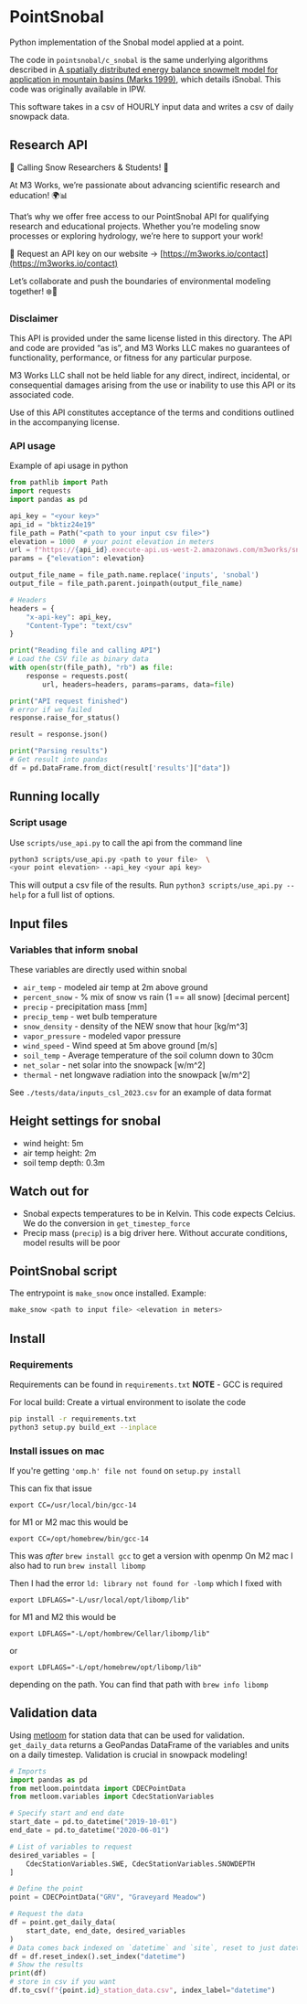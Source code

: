 # PointSnobal

Python implementation of the Snobal model applied at a point. 

The code in `pointsnobal/c_snobal` is the same underlying algorithms described
in [A spatially distributed energy balance snowmelt model for application in mountain basins (Marks 1999)]( https://doi.org/10.1002/(SICI)1099-1085(199909)13:12/13<1935::AID-HYP868>3.0.CO;2-C),
which details iSnobal. This code was originally available in IPW. 

This software takes in a csv of HOURLY input data and writes a csv of daily snowpack
data.

## Research API
🚀 Calling Snow Researchers & Students! 🚀

At M3 Works, we’re passionate about advancing scientific research and education! 🌍📊

That’s why we offer free access to our PointSnobal API for qualifying
research and educational projects. Whether you’re modeling snow processes
or exploring hydrology, we’re here to support your work!

🔑 Request an API key on our website -> [https://m3works.io/contact](https://m3works.io/contact)

Let’s collaborate and push the boundaries of environmental modeling together! ❄️📡

### Disclaimer
This API is provided under the same license listed in this directory. The API
and code are provided “as is”, and M3 Works LLC makes no guarantees of functionality, performance, or fitness for any particular purpose.

M3 Works LLC shall not be held liable for any direct, indirect, incidental, or consequential damages arising from the use or inability to use this API or its associated code.

Use of this API constitutes acceptance of the terms and conditions outlined in the accompanying license.

### API usage
Example of api usage in python
```python
from pathlib import Path
import requests
import pandas as pd

api_key = "<your key>"
api_id = "bktiz24e19"
file_path = Path("<path to your input csv file>")
elevation = 1000  # your point elevation in meters
url = f"https://{api_id}.execute-api.us-west-2.amazonaws.com/m3works/snobal"
params = {"elevation": elevation}

output_file_name = file_path.name.replace('inputs', 'snobal')
output_file = file_path.parent.joinpath(output_file_name)

# Headers
headers = {
    "x-api-key": api_key,
    "Content-Type": "text/csv"
}

print("Reading file and calling API")
# Load the CSV file as binary data
with open(str(file_path), "rb") as file:
    response = requests.post(
        url, headers=headers, params=params, data=file)

print("API request finished")
# error if we failed
response.raise_for_status()

result = response.json()

print("Parsing results")
# Get result into pandas
df = pd.DataFrame.from_dict(result['results']["data"])
```

## Running locally
### Script usage
Use `scripts/use_api.py` to call the api from the command line

```bash
python3 scripts/use_api.py <path to your file>  \
<your point elevation> --api_key <your api key>
```

This will output a csv file of the results.
Run `python3 scripts/use_api.py --help` for a full list of options.

## Input files

### Variables that inform **snobal**
These variables are directly used within snobal
 * `air_temp` - modeled air temp at 2m above ground
 * `percent_snow` - % mix of snow vs rain (1 == all snow) [decimal percent]
 * `precip` - precipitation mass [mm]
 * `precip_temp` - wet bulb temperature
 * `snow_density` - density of the NEW snow that hour [kg/m^3]
 * `vapor_pressure` - modeled vapor pressure
 * `wind_speed` - Wind speed at 5m above ground [m/s]
 * `soil_temp` - Average temperature of the soil column down to 30cm
 * `net_solar` - net solar into the snowpack [w/m^2]
 * `thermal` - net longwave radiation into the snowpack [w/m^2]

See `./tests/data/inputs_csl_2023.csv` for an example of data format

## Height settings for **snobal**
 * wind height: 5m
 * air temp height: 2m
 * soil temp depth: 0.3m

## Watch out for
 * Snobal expects temperatures to be in Kelvin. This code expects Celcius.
  We do the conversion in `get_timestep_force`
 * Precip mass (`precip`) is a big driver here. Without accurate conditions,
    model results will be poor

## PointSnobal script
The entrypoint is `make_snow` once installed.
Example:
```bash
make_snow <path to input file> <elevation in meters>
```

## Install

### Requirements
Requirements can be found in `requirements.txt`
**NOTE** - GCC is required

For local build: 
Create a virtual environment to isolate the code
```bash
pip install -r requirements.txt
python3 setup.py build_ext --inplace
```

### Install issues on mac
If you're getting `'omp.h' file not found` on `setup.py install`

This can fix that issue

```shell
export CC=/usr/local/bin/gcc-14
```
for M1 or M2 mac this would be
```shell
export CC=/opt/homebrew/bin/gcc-14
```
This was *after* `brew install gcc` to get a version with openmp
On M2 mac I also had to run `brew install libomp`

Then I had the error `ld: library not found for -lomp` which I fixed with
```
export LDFLAGS="-L/usr/local/opt/libomp/lib"
```

for M1 and M2 this would be
```shell
export LDFLAGS="-L/opt/hombrew/Cellar/libomp/lib"
```
or
```shell
export LDFLAGS="-L/opt/homebrew/opt/libomp/lib"
```
depending on the path. You can find that path with `brew info libomp`

## Validation data
Using [metloom](https://github.com/M3Works/metloom) for station data that
can be used for validation. `get_daily_data` returns a GeoPandas DataFrame
of the variables and units on a daily timestep. Validation is crucial in 
snowpack modeling!

```python
# Imports
import pandas as pd
from metloom.pointdata import CDECPointData
from metloom.variables import CdecStationVariables

# Specify start and end date
start_date = pd.to_datetime("2019-10-01")
end_date = pd.to_datetime("2020-06-01")

# List of variables to request
desired_variables = [
    CdecStationVariables.SWE, CdecStationVariables.SNOWDEPTH
]

# Define the point
point = CDECPointData("GRV", "Graveyard Meadow")

# Request the data
df = point.get_daily_data(
    start_date, end_date, desired_variables
)
# Data comes back indexed on `datetime` and `site`, reset to just datetime
df = df.reset_index().set_index("datetime")
# Show the results
print(df)
# store in csv if you want
df.to_csv(f"{point.id}_station_data.csv", index_label="datetime")

```
